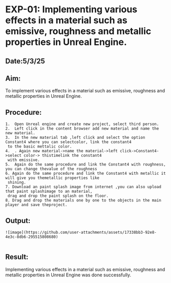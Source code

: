 # EXP-01: Implementing various effects in a material such as emissive, roughness and metallic properties in Unreal Engine.
## Date:5/3/25
## Aim:
To implement various effects in a material such as emissive, roughness and metallic
properties in Unreal Engine.

## Procedure:
```
1.  Open Unreal engine and create new project, select third person.
2.  Left click in the content browser add new material and name the new material.
3.  In the new material tab ,left click and select the option Constant4 where you can selectcolor, link the constant4
 to the basic mettalic color.
4.  . Again new material->name the material->left click->Constant4->select color-> thistimelink the constant4
 with emissive.
5.  Again do the same procedure and link the Constant4 with roughness, you can change thevalue of the roughness 
6. Again do the same procedure and link the Constant4 with metallic it will give you themetallic properties like
 shining.
7. Download an paint splash image from internet ,you can also upload that paint splashimage to an material,
 drag and drop the paint splash on the floor.
8. Drag and drop the materials one by one to the objects in the main player and save theproject.
```
## Output:
```
![image](https://github.com/user-attachments/assets/17338bb3-92e8-4e3c-8db6-295515808680)


```
## Result:
Implementing various effects in a material such as emissive, roughness and metallic properties in Unreal Engine was done successfully.
